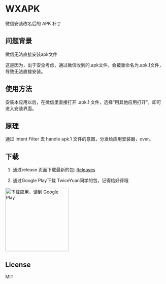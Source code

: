 # WXAPK

微信安装改名后的 APK 补丁

## 问题背景
微信无法直接安装apk文件

这是因为，出于安全考虑，通过微信收到的.apk文件，会被重命名为.apk.1文件，导致无法直接安装。

## 使用方法
安装本应用以后，在微信里直接打开 .apk.1 文件，选择“用其他应用打开”，即可进入安装界面。

## 原理

通过 Intent Filter 去 handle apk.1 文件的意图，分发给应用安装器，over。

## 下载

1. 通过release 页面下载最新的包: 
[Releases](https://github.com/zhangzhibin/WXAPK/releases)

2. 通过Google Play下载 TwiceYuan同学的包，记得给好评哦
<a href='https://play.google.com/store/apps/details?id=com.twiceyuan.wxapk'>
  <img alt='下载应用，请到 Google Play' src='https://play.google.com/intl/en_us/badges/images/generic/zh-cn_badge_web_generic.png' width='200px' />
</a>

## License 

MIT
